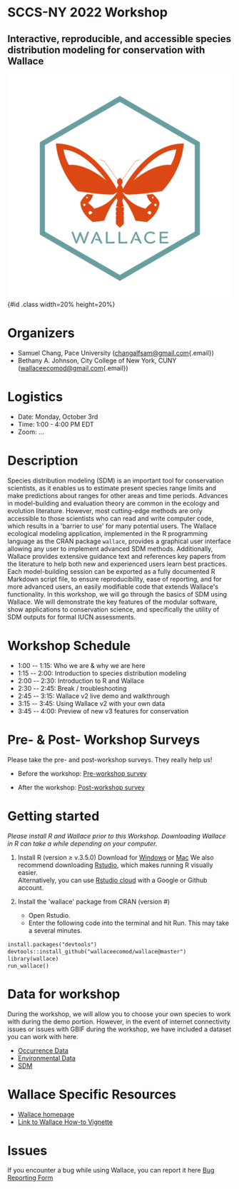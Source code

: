 # SCCS-NY 2022 Workshop

## Interactive, reproducible, and accessible species distribution modeling for conservation with Wallace

![](logo.png){#id .class width=20% height=20%}

# Organizers

-   Samuel Chang, Pace University ([changalfsam\@gmail.com](mailto:changalfsam@gmail.com){.email})
-   Bethany A. Johnson, City College of New York, CUNY ([wallaceecomod\@gmail.com](mailto:wallaceecomod@gmail.com){.email})

# Logistics

-   Date: Monday, October 3rd
-   Time: 1:00 - 4:00 PM EDT
-   Zoom: ...

# Description

Species distribution modeling (SDM) is an important tool for conservation scientists, as it enables us to estimate present species range limits and make predictions about ranges for other areas and time periods. Advances in model-building and evaluation theory are common in the ecology and evolution literature. However, most cutting-edge methods are only accessible to those scientists who can read and write computer code, which results in a 'barrier to use' for many potential users. The Wallace ecological modeling application, implemented in the R programming language as the CRAN package `wallace`, provides a graphical user interface allowing any user to implement advanced SDM methods. Additionally, Wallace provides extensive guidance text and references key papers from the literature to help both new and experienced users learn best practices. Each model-building session can be exported as a fully documented R Markdown script file, to ensure reproducibility, ease of reporting, and for more advanced users, an easily modifiable code that extends Wallace's functionality. In this workshop, we will go through the basics of SDM using Wallace. We will demonstrate the key features of the modular software, show applications to conservation science, and specifically the utility of SDM outputs for formal IUCN assessments.

# Workshop Schedule

-   1:00 -- 1:15: Who we are & why we are here
-   1:15 -- 2:00: Introduction to species distribution modeling
-   2:00 -- 2:30: Introduction to R and Wallace
-   2:30 -- 2:45: Break / troubleshooting
-   2:45 -- 3:15: Wallace v2 live demo and walkthrough
-   3:15 -- 3:45: Using Wallace v2 with your own data
-   3:45 -- 4:00: Preview of new v3 features for conservation

# Pre- & Post- Workshop Surveys

Please take the pre- and post-workshop surveys. They really help us!

-   Before the workshop: <a href="https://forms.gle/4X7vY9yRSoLHZnkB6" target="_blank">Pre-workshop survey</a>

-   After the workshop: <a href="https://forms.gle/BoRWuHBQW1zg2tjK8" target="_blank">Post-workshop survey</a>

# Getting started

*Please install R and Wallace prior to this Workshop. Downloading Wallace in R can take a while depending on your computer.*

1.  Install R (version ≥ v.3.5.0) Download for <a href="https://cran.r-project.org/bin/windows/base/" target="_blank">Windows</a> or <a href="https://cran.r-project.org/bin/macosx/" target="_blank">Mac</a> We also recommend downloading <a href="https://www.rstudio.com/products/rstudio/download/#download" target="_blank">Rstudio</a>, which makes running R visually easier.\
    Alternatively, you can use <a href="https://rstudio.cloud/" target="_blank">Rstudio cloud</a> with a Google or Github account.

2.  Install the 'wallace' package from CRAN (version \#)

    -   Open Rstudio.
    -   Enter the following code into the terminal and hit Run.
This may take a several minutes.  

```
install.packages("devtools")  
devtools::install_github("wallaceecomod/wallace@master")  
library(wallace)  
run_wallace()  
```

# Data for workshop
During the workshop, we will allow you to choose your own species to work with during the demo portion. However, in the event of internet connectivity issues or issues with GBIF during the workshop, we have included a dataset you can work with here.

- <a href="" target="_blank">Occurrence Data</a>
- <a href="" target="_blank">Environmental Data</a>
- <a href="" target="_blank">SDM</a>

# Wallace Specific Resources

-   <a href="https://wallaceecomod.github.io/" target="_blank">Wallace homepage</a>
-   <a href="https://wallaceecomod.github.io/wallace/articles/tutorial-v2.html" target="_blank">Link to Wallace How-to Vignette</a>

# Issues

If you encounter a bug while using Wallace, you can report it here <a href="https://forms.gle/QWbPup6FxNZTqzjY6" target="_blank">Bug Reporting Form</a>


